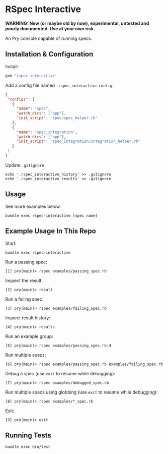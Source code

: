 # RSpec Interactive

**WARNING: New (or maybe old by now), experimental, untested and poorly documented. Use at your own risk.**

An Pry console capable of running specs.

## Installation & Configuration

Install:

```ruby
gem 'rspec-interactive'
```

Add a config file named `.rspec_interactive_config`:

```json
{
 "configs": [
   {
     "name": "spec",
     "watch_dirs": ["app"],
     "init_script": "spec/spec_helper.rb"
   },
   {
     "name": "spec_integration",
     "watch_dirs": ["app"],
     "init_script": "spec_integration/integration_helper.rb"
   }
 ]
}
```

Update `.gitignore`

```shell
echo '.rspec_interactive_history' >> .gitignore
echo '.rspec_interactive_results' >> .gitignore
```

## Usage

See more examples below.

```shell
bundle exec rspec-interactive [spec name]
```

## Example Usage In This Repo

Start:

```shell
bundle exec rspec-interactive
```

Run a passing spec:

```shell
[1] pry(main)> rspec examples/passing_spec.rb
```

Inspect the result:

```shell
[2] pry(main)> result
```

Run a failing spec:

```shell
[3] pry(main)> rspec examples/failing_spec.rb
```

Inspect result history:

```shell
[4] pry(main)> results
```

Run an example group:

```shell
[5] pry(main)> rspec examples/passing_spec.rb:4
```

Run multiple specs:

```shell
[6] pry(main)> rspec examples/passing_spec.rb examples/failing_spec.rb
```

Debug a spec (use `exit` to resume while debugging):

```shell
[7] pry(main)> rspec examples/debugged_spec.rb
```

Run multiple specs using globbing (use `exit` to resume while debugging):

```shell
[8] pry(main)> rspec examples/*_spec.rb
```

Exit:

```shell
[9] pry(main)> exit
```

## Running Tests

```shell
bundle exec bin/test
```
